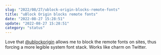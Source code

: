 ```yaml
---
slug: "2022/08/27/ublock-origin-blocks-remote-fonts"
title: "uBlock Origin blocks remote fonts"
date: "2022-08-27 15:28:51"
update: "2022-08-27 15:28:51"
category: "status"
---
```


Love that [@ublockorigin](https://github.com/gorhill/uBlock) allows me to block the remote fonts on sites, thus forcing a more legible system font stack. Works like charm on Twitter.
